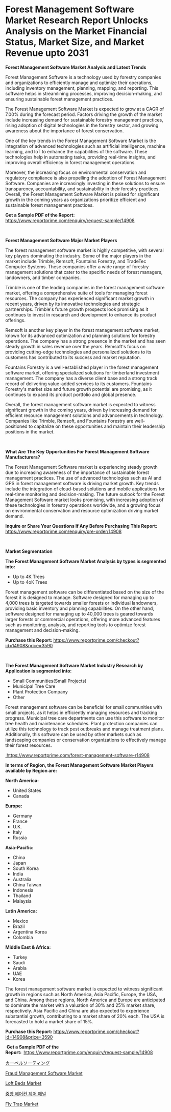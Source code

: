 <p><h1>Forest Management Software Market Research Report Unlocks Analysis on the Market Financial Status, Market Size, and Market Revenue upto 2031</h1></p><p><strong>Forest Management Software Market Analysis and Latest Trends</strong></p>
<p><p>Forest Management Software is a technology used by forestry companies and organizations to efficiently manage and optimize their operations, including inventory management, planning, mapping, and reporting. This software helps in streamlining processes, improving decision-making, and ensuring sustainable forest management practices.</p><p>The Forest Management Software Market is expected to grow at a CAGR of 7.00% during the forecast period. Factors driving the growth of the market include increasing demand for sustainable forestry management practices, rising adoption of digital technologies in the forestry sector, and growing awareness about the importance of forest conservation.</p><p>One of the key trends in the Forest Management Software Market is the integration of advanced technologies such as artificial intelligence, machine learning, and IoT to enhance the capabilities of the software. These technologies help in automating tasks, providing real-time insights, and improving overall efficiency in forest management operations.</p><p>Moreover, the increasing focus on environmental conservation and regulatory compliance is also propelling the adoption of Forest Management Software. Companies are increasingly investing in these solutions to ensure transparency, accountability, and sustainability in their forestry practices. Overall, the Forest Management Software Market is poised for significant growth in the coming years as organizations prioritize efficient and sustainable forest management practices.</p></p>
<p><strong>Get a Sample PDF of the Report:&nbsp;</strong> <a href="https://www.reportprime.com/enquiry/request-sample/14908">https://www.reportprime.com/enquiry/request-sample/14908</a></p>
<p>&nbsp;</p>
<p><strong>Forest Management Software Major Market Players</strong></p>
<p><p>The forest management software market is highly competitive, with several key players dominating the industry. Some of the major players in the market include Trimble, Remsoft, Fountains Forestry, and TradeTec Computer Systems. These companies offer a wide range of forestry management solutions that cater to the specific needs of forest managers, landowners, and timber companies.</p><p>Trimble is one of the leading companies in the forest management software market, offering a comprehensive suite of tools for managing forest resources. The company has experienced significant market growth in recent years, driven by its innovative technologies and strategic partnerships. Trimble's future growth prospects look promising as it continues to invest in research and development to enhance its product offerings.</p><p>Remsoft is another key player in the forest management software market, known for its advanced optimization and planning solutions for forestry operations. The company has a strong presence in the market and has seen steady growth in sales revenue over the years. Remsoft's focus on providing cutting-edge technologies and personalized solutions to its customers has contributed to its success and market reputation.</p><p>Fountains Forestry is a well-established player in the forest management software market, offering specialized solutions for timberland investment management. The company has a diverse client base and a strong track record of delivering value-added services to its customers. Fountains Forestry's market size and future growth potential are promising, as it continues to expand its product portfolio and global presence.</p><p>Overall, the forest management software market is expected to witness significant growth in the coming years, driven by increasing demand for efficient resource management solutions and advancements in technology. Companies like Trimble, Remsoft, and Fountains Forestry are well-positioned to capitalize on these opportunities and maintain their leadership positions in the market.</p></p>
<p>&nbsp;</p>
<p><strong>What Are The Key Opportunities For Forest Management Software Manufacturers?</strong></p>
<p><p>The Forest Management Software market is experiencing steady growth due to increasing awareness of the importance of sustainable forest management practices. The use of advanced technologies such as AI and GPS in forest management software is driving market growth. Key trends include the integration of cloud-based solutions and mobile applications for real-time monitoring and decision-making. The future outlook for the Forest Management Software market looks promising, with increasing adoption of these technologies in forestry operations worldwide, and a growing focus on environmental conservation and resource optimization driving market demand.</p></p>
<p><strong>Inquire or Share Your Questions If Any Before Purchasing This Report:</strong> <a href="https://www.reportprime.com/enquiry/pre-order/14908">https://www.reportprime.com/enquiry/pre-order/14908</a></p>
<p>&nbsp;</p>
<p><strong>Market Segmentation</strong></p>
<p><strong>The Forest Management Software Market Analysis by types is segmented into:</strong></p>
<p><ul><li>Up to 4K Trees</li><li>Up to 4oK Trees</li></ul></p>
<p><p>Forest management software can be differentiated based on the size of the forest it is designed to manage. Software designed for managing up to 4,000 trees is targeted towards smaller forests or individual landowners, providing basic inventory and planning capabilities. On the other hand, software designed for managing up to 40,000 trees is geared towards larger forests or commercial operations, offering more advanced features such as monitoring, analysis, and reporting tools to optimize forest management and decision-making.</p></p>
<p><strong>Purchase this Report:&nbsp;</strong><a href="https://www.reportprime.com/checkout?id=14908&price=3590">https://www.reportprime.com/checkout?id=14908&price=3590</a></p>
<p>&nbsp;</p>
<p><strong>The Forest Management Software Market Industry Research by Application is segmented into:</strong></p>
<p><ul><li>Small Communities(Small Projects)</li><li>Municipal Tree Care</li><li>Plant Protection Company</li><li>Other</li></ul></p>
<p><p>Forest management software can be beneficial for small communities with small projects, as it helps in efficiently managing resources and tracking progress. Municipal tree care departments can use this software to monitor tree health and maintenance schedules. Plant protection companies can utilize this technology to track pest outbreaks and manage treatment plans. Additionally, this software can be used by other markets such as landscaping companies or conservation organizations to effectively manage their forest resources.</p></p>
<p><a href="https://www.reportprime.com/forest-management-software-r14908">&nbsp;https://www.reportprime.com/forest-management-software-r14908</a></p>
<p><strong>In terms of Region, the Forest Management Software Market Players available by Region are:</strong></p>
<p>
    <p> <strong> North America: </strong>
        <ul>
            <li>United States</li>
            <li>Canada</li>
        </ul>
        </p> 
    <p> <strong> Europe: </strong>
        <ul>
            <li>Germany</li>
            <li>France</li>
            <li>U.K.</li>
            <li>Italy</li>
            <li>Russia</li>
        </ul>
        </p> 
    <p> <strong> Asia-Pacific: </strong>
        <ul>
            <li>China</li>
            <li>Japan</li>
            <li>South Korea</li>
            <li>India</li>
            <li>Australia</li>
            <li>China Taiwan</li>
            <li>Indonesia</li>
            <li>Thailand</li>
            <li>Malaysia</li>
        </ul>
        </p> 
    <p> <strong> Latin America: </strong>
        <ul>
            <li>Mexico</li>
            <li>Brazil</li>
            <li>Argentina Korea</li>
            <li>Colombia</li>
        </ul>
        </p> 
    <p> <strong> Middle East & Africa: </strong>
        <ul>
            <li>Turkey</li>
            <li>Saudi</li>
            <li>Arabia</li>
            <li>UAE</li>
            <li>Korea</li>
        </ul>
    </p>
    </p>
<p><p>The forest management software market is expected to witness significant growth in regions such as North America, Asia Pacific, Europe, the USA, and China. Among these regions, North America and Europe are anticipated to dominate the market with a valuation of 30% and 25% market share, respectively. Asia Pacific and China are also expected to experience substantial growth, contributing to a market share of 20% each. The USA is forecasted to hold a market share of 15%.</p></p>
<p><strong>Purchase this Report: </strong><a href="https://www.reportprime.com/checkout?id=14908&price=3590">https://www.reportprime.com/checkout?id=14908&price=3590</a></p>
<p>&nbsp;<strong>Get a Sample PDF of the Report:&nbsp;&nbsp;</strong><a href="https://www.reportprime.com/enquiry/request-sample/14908">https://www.reportprime.com/enquiry/request-sample/14908</a></p>
<p><strong></strong></p>
<p><p><a href="https://github.com/RaeJenkins1952/Market-Research-Report-List-1/blob/main/109128681224.md">カーベルソーティング</a></p><p><a href="https://github.com/shotows/Market-Research-Report-List-2/blob/main/fraud-management-software-market.md">Fraud Management Software Market</a></p><p><a href="https://issuu.com/reportprime-2/docs/loft-beds-market-size-2030.pptx">Loft Beds Market</a></p><p><a href="https://github.com/darrellockm3ytan895656/Market-Research-Report-List-1/blob/main/940782175711.md">중앙 에어컨 제어 패널</a></p><p><a href="https://www.linkedin.com/pulse/fly-trap-market-insights-cagr-trends-growth-strategies-resarch-mint-11t6e">Fly Trap Market</a></p></p>